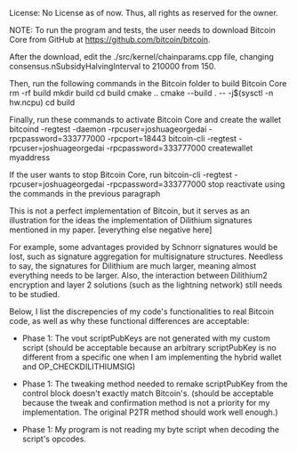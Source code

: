 License: No License as of now. Thus, all rights as reserved for the owner.

NOTE: To run the program and tests, the user needs to download Bitcoin Core from GitHub at https://github.com/bitcoin/bitcoin.

After the download, edit the ./src/kernel/chainparams.cpp file, changing consensus.nSubsidyHalvingInterval to 210000 from 150.

Then, run the following commands in the Bitcoin folder to build Bitcoin Core
rm -rf build
mkdir build
cd build
cmake ..
cmake --build . -- -j$(sysctl -n hw.ncpu)
cd build

Finally, run these commands to activate Bitcoin Core and create the wallet
bitcoind -regtest -daemon -rpcuser=joshuageorgedai -rpcpassword=333777000 -rpcport=18443
bitcoin-cli -regtest -rpcuser=joshuageorgedai -rpcpassword=333777000 createwallet myaddress

If the user wants to stop Bitcoin Core, run
bitcoin-cli -regtest -rpcuser=joshuageorgedai -rpcpassword=333777000 stop
reactivate using the commands in the previous paragraph

This is not a perfect implementation of Bitcoin, but it serves as an illustration for the ideas the implementation of Dilithium signatures mentioned in my paper.
[everything else negative here]

For example, some advantages provided by Schnorr signatures would be lost, such as signature aggregation for multisignature structures. Needless to say, the signatures for Dilithium are much larger, meaning almost everything needs to be larger. Also, the interaction between Dilithium2 encryption and layer 2 solutions (such as the lightning network) still needs to be studied.

Below, I list the discrepencies of my code's functionalities to real Bitcoin code, as well as why these functional differences are acceptable:
- Phase 1: The vout scriptPubKeys are not generated with my custom script (should be acceptable because an arbitrary scriptPubKey is no different from a specific one when I am implementing the hybrid wallet and OP_CHECKDILITHIUMSIG)

- Phase 1: The tweaking method needed to remake scriptPubKey from the control block doesn't exactly match Bitcoin's. (should be acceptable because the tweak and confirmation method is not a priority for my implementation. The original P2TR method should work well enough.)

- Phase 1: My program is not reading my byte script when decoding the script's opcodes.